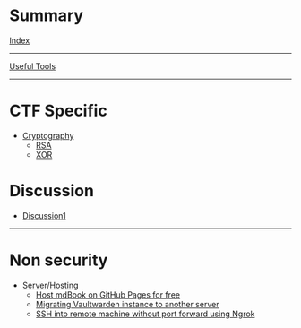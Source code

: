 # Summary

[Index](./index.md)

----

[Useful Tools](./tools.md)

----

# CTF Specific

- [Cryptography](./ctf/crypto/index.md)
	- [RSA](./ctf/crypto/RSA/index.md)
	- [XOR](./ctf/crypto/XOR/index.md)


# Discussion

- [Discussion1]()

----

#  Non security

- [Server/Hosting]()
	- [Host mdBook on GitHub Pages for free]()
	- [Migrating Vaultwarden instance to another server]()
	- [SSH into remote machine without port forward using Ngrok]()